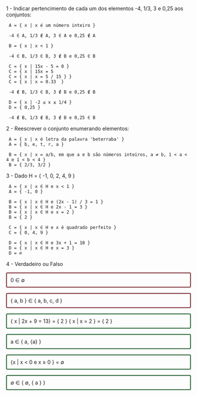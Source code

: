 <style>
  .true {
    border: 2px solid #155724;;
    padding: 10px;
    border-radius: 3px;
    margin: 15px 0;
  }

  .false {
    border: 2px solid #721c24;
    padding: 10px;
    border-radius: 3px;
    margin: 15px 0;
  }
</style>

1 - Indicar pertencimento de cada um dos elementos -4, 1/3, 3 e 0,25 aos conjuntos: <br>

```
 A = { x | x é um número inteiro }

 -4 ∈ A, 1/3 ∉ A, 3 ∈ A e 0,25 ∉ A
```

```
 B = { x | x < 1 }

 -4 ∈ B, 1/3 ∈ B, 3 ∉ B e 0,25 ∈ B
```

```
 C = { x | 15x - 5 = 0 }
 C = { x | 15x = 5
 C = { x | x = 5 / 15 } }
 C = { x | x = 0.33  }

 -4 ∉ B, 1/3 ∈ B, 3 ∉ B e 0,25 ∉ B
```

```
 D = { x | -2 ≤ x ≤ 1/4 }
 D = { 0,25 }

 -4 ∉ B, 1/3 ∉ B, 3 ∉ B e 0,25 ∈ B
```

2 - Reescrever o conjunto enumerando elementos: <br>

```
 A = { x | x é letra da palavra 'beterraba' }
 A = { b, e, t, r, a }
```

```
 B = { x | x = a/b, em que a e b são números inteiros, a ≠ b, 1 < a < 4 e 1 < b < 4 }
 B = { 2/3, 3/2 }
```

3 - Dado H = { -1, 0, 2, 4, 9 }

```
 A = { x | x ∈ H e x < 1 }
 A = { -1, 0 }
```

```
 B = { x | x ∈ H e (2x - 1) / 3 = 1 }
 B = { x | x ∈ H e 2x - 1 = 3 }
 B = { x | x ∈ H e x = 2 }
 B = { 2 }
```

```
 C = { x | x ∈ H e x é quadrado perfeito }
 C = { 0, 4, 9 }
```

```
 D = { x | x ∈ H e 3x + 1 = 10 }
 D = { x | x ∈ H e x = 3 }
 D = ∅
```

4 - Verdadeiro ou Falso

<div class="false">
  0 ∈ ∅
</div>

<div class="false">
  { a, b } ∈ { a, b, c, d } 
</div>

<div class="true">
  { x | 2x + 9 = 13} = { 2 }
  { x | x = 2 } = { 2 }
</div>

<div class="true">
  a ∈ { a, {a} }
</div>

<div class="true">
  {x | x < 0 e x ≥ 0 } = ∅ 
</div>

<div class="true">
  ∅ ∈ { ∅, { a } }
</div>
